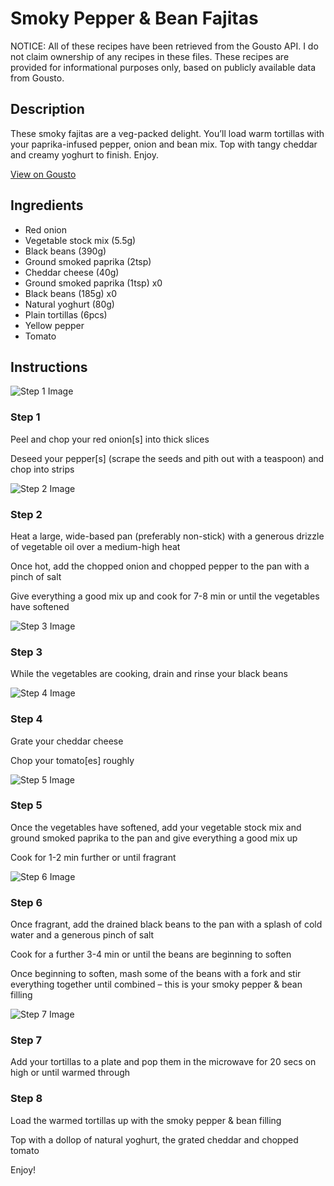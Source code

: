 # Smoky Pepper & Bean Fajitas

NOTICE: All of these recipes have been retrieved from the Gousto API. I do not claim ownership of any recipes in these files. These recipes are provided for informational purposes only, based on publicly available data from Gousto.

## Description

These smoky fajitas are a veg-packed delight. You’ll load warm tortillas with your paprika-infused pepper, onion and bean mix. Top with tangy cheddar and creamy yoghurt to finish. Enjoy.

[View on Gousto](https://www.gousto.co.uk/recipes/cookbook/smoky-pepper-bean-fajitas)

## Ingredients

- Red onion
- Vegetable stock mix (5.5g)
- Black beans (390g)
- Ground smoked paprika (2tsp)
- Cheddar cheese (40g)
- Ground smoked paprika (1tsp) x0
- Black beans (185g) x0
- Natural yoghurt (80g)
- Plain tortillas (6pcs)
- Yellow pepper
- Tomato

## Instructions

![Step 1 Image](https://production-media.gousto.co.uk/cms/recipe-step-image/Step-1-1673366922532-x200.jpg)

### Step 1

Peel and chop your red onion[s] into thick slices

Deseed your pepper[s] (scrape the seeds and pith out with a teaspoon) and chop into strips

![Step 2 Image](https://production-media.gousto.co.uk/cms/recipe-step-image/Step-2-1673366925562-x200.jpg)

### Step 2

Heat a large, wide-based pan (preferably non-stick) with a generous drizzle of vegetable oil over a medium-high heat

Once hot, add the chopped onion and chopped pepper to the pan with a pinch of salt

Give everything a good mix up and cook for 7-8 min or until the vegetables have softened

![Step 3 Image](https://production-media.gousto.co.uk/cms/recipe-step-image/Step-3-1673366929262-x200.jpg)

### Step 3

While the vegetables are cooking, drain and rinse your black beans

![Step 4 Image](https://production-media.gousto.co.uk/cms/recipe-step-image/Step-4-1673366931895-x200.jpg)

### Step 4

Grate your cheddar cheese

Chop your tomato[es] roughly

![Step 5 Image](https://production-media.gousto.co.uk/cms/recipe-step-image/Step-5-1673366934656-x200.jpg)

### Step 5

Once the vegetables have softened, add your vegetable stock mix and ground smoked paprika to the pan and give everything a good mix up

Cook for 1-2 min further or until fragrant

![Step 6 Image](https://production-media.gousto.co.uk/cms/recipe-step-image/Step-6-1673366938729-x200.jpg)

### Step 6

Once fragrant, add the drained black beans to the pan with a splash of cold water and a generous pinch of salt

Cook for a further 3-4 min or until the beans are beginning to soften

Once beginning to soften, mash some of the beans with a fork and stir everything together until combined – this is your smoky pepper & bean filling

![Step 7 Image](https://production-media.gousto.co.uk/cms/recipe-step-image/Seeded-tortilla-on-a-plate-1678980972581-x200.jpg)

### Step 7

Add your tortillas to a plate and pop them in the microwave for 20 secs on high or until warmed through

### Step 8

Load the warmed tortillas up with the smoky pepper & bean filling

Top with a dollop of natural yoghurt, the grated cheddar and chopped tomato

Enjoy!

